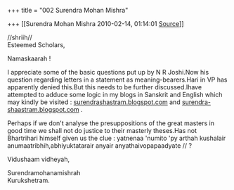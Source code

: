 +++
title = "002 Surendra Mohan Mishra"

+++
[[Surendra Mohan Mishra	2010-02-14, 01:14:01 [Source](https://groups.google.com/g/bvparishat/c/QW3MeeLJAiE)]]



//shriih//  
Esteemed Scholars,  
  
Namaskaarah !  
  
I appreciate some of the basic questions put up by N R Joshi.Now his question regarding letters in a statement as meaning-bearers.Hari in VP has apparently denied this.But this needs to be further discussed.Ihave attempted to adduce some logic in my blogs in Sanskrit and English which may kindly be visited : [surendrashastram.blogspot.com](http://surendrashastram.blogspot.com)
and [surendra-shaastram.blogspot.com](http://surendra-shaastram.blogspot.com) .  
  
Perhaps if we don't analyse the presuppositions of the great masters in good time we shall not do justice to their masterly theses.Has not Bhartrihari himself given us the clue : yatnenaa 'numito 'py arthah kushalair anumaatribhih,abhiyuktatarair anyair anyathaivopapaadyate // ?  
  
Vidushaam vidheyah,  
  
Surendramohanamishrah  
Kurukshetram.  

